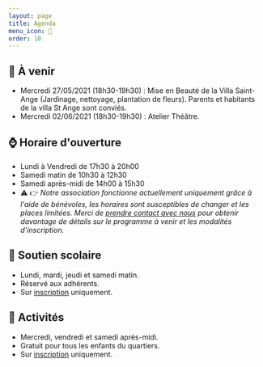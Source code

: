 ```yaml
---
layout: page
title: Agenda
menu_icon: 📅
order: 10
---
```


## 📝 À venir

* Mercredi 27/05/2021 (18h30-19h30) : Mise en Beauté de la Villa Saint-Ange (Jardinage, nettoyage, plantation de fleurs). Parents et habitants de la villa St Ange sont conviés.
* Mercredi 02/06/2021 (18h30-19h30) : Atelier Théâtre.

## ⌚ Horaire d'ouverture

* Lundi à Vendredi de 17h30 à 20h00
* Samedi matin de 10h30 à 12h30
* Samedi après-midi de 14h00 à 15h30
* ⚠️ 👉 *Notre association fonctionne actuellement uniquement grâce à l'aide de bénévoles, les horaires sont susceptibles de changer et les places limitées. Merci de [prendre contact avec nous](#footer) pour obtenir davantage de détails sur le programme à venir et les modalités d'inscription.*

## 🎒 Soutien scolaire

* Lundi, mardi, jeudi et samedi matin.
* Réservé aux adhérents.
* Sur [inscription](#footer) uniquement.

## 🎨 Activités

* Mercredi, vendredi et samedi après-midi.
* Gratuit pour tous les enfants du quartiers.
* Sur [inscription](#footer) uniquement.
